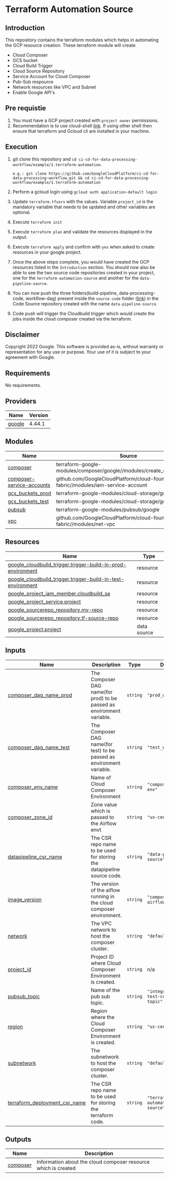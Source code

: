 # Terraform Automation Source


## Introduction

This repository contains the terraform modules which helps in automating the GCP resource creation. These terraform module will create
- Cloud Composer
- GCS bucket
- Cloud Build Trigger
- Cloud Source Repository
- Service Account for Cloud Composer
- Pub-Sub respource
- Network resources like VPC and Subnet
- Enable Google API's

## Pre requistie

1. You must have a GCP project created with `project owner` permissions.
2. Recommendation is to use cloud-shell [link](https://cloud.google.com/shell). If using other shell then ensure that terraform and Gcloud cli are installed in your machine.

## Execution

1. git clone this repository and `cd ci-cd-for-data-processing-workflow/example/1.terraform-automation`.

   `e.g.: git clone https://github.com/GoogleCloudPlatform/ci-cd-for-data-processing-workflow.git && cd ci-cd-for-data-processing-workflow/example/1.terraform-automation`
2. Perform a gcloud login using `gcloud auth application-default login`
3. Update `terraform.tfvars` with the values. Variable `project_id` is the mandatory variable that needs to be updated and other variables are optional.
4. Execute `terraform init`
5. Execute `terraform plan` and validate the resources displayed in the output.
6. Execute `terraform apply` and confirm with `yes` when asked to create resources in your google project.
7. Once the above steps complete, you would have created the GCP resources listed in the `Introduction` section. You should now also be able to see the two source code repositories created in your project, one for the `terraform-automation-source` and another for the `data-pipeline-source`.
8. You can now push the three folders(build-pipeline, data-processing-code, workflow-dag) present inside the `source-code` folder ([link](https://github.com/GoogleCloudPlatform/ci-cd-for-data-processing-workflow/tree/master/source-code)) in the Code Source repository created with the name `data-pipeline-source`.
9. Code push will trigger the Cloudbuild trigger which would create the jobs inside the cloud composer created via the terraform.


## Disclaimer

Copyright 2022 Google. This software is provided as-is, without warranty or representation for any use or purpose.
Your use of it is subject to your agreement with Google.

<!-- BEGIN_TF_DOCS -->
## Requirements

No requirements.

## Providers

| Name | Version |
|------|---------|
| <a name="provider_google"></a> [google](#provider\_google) | 4.44.1 |

## Modules

| Name | Source | Version |
|------|--------|---------|
| <a name="module_composer"></a> [composer](#module\_composer) | terraform-google-modules/composer/google//modules/create_environment_v2 | n/a |
| <a name="module_composer-service-accounts"></a> [composer-service-accounts](#module\_composer-service-accounts) | github.com/GoogleCloudPlatform/cloud-foundation-fabric//modules/iam-service-account | v18.0.0/ |
| <a name="module_gcs_buckets_prod"></a> [gcs\_buckets\_prod](#module\_gcs\_buckets\_prod) | terraform-google-modules/cloud-storage/google | n/a |
| <a name="module_gcs_buckets_test"></a> [gcs\_buckets\_test](#module\_gcs\_buckets\_test) | terraform-google-modules/cloud-storage/google | n/a |
| <a name="module_pubsub"></a> [pubsub](#module\_pubsub) | terraform-google-modules/pubsub/google | ~> 1.8 |
| <a name="module_vpc"></a> [vpc](#module\_vpc) | github.com/GoogleCloudPlatform/cloud-foundation-fabric//modules/net-vpc | v18.0.0/ |

## Resources

| Name | Type |
|------|------|
| [google_cloudbuild_trigger.trigger-build-in-prod-environment](https://registry.terraform.io/providers/hashicorp/google/latest/docs/resources/cloudbuild_trigger) | resource |
| [google_cloudbuild_trigger.trigger-build-in-test-environment](https://registry.terraform.io/providers/hashicorp/google/latest/docs/resources/cloudbuild_trigger) | resource |
| [google_project_iam_member.cloudbuild_sa](https://registry.terraform.io/providers/hashicorp/google/latest/docs/resources/project_iam_member) | resource |
| [google_project_service.project](https://registry.terraform.io/providers/hashicorp/google/latest/docs/resources/project_service) | resource |
| [google_sourcerepo_repository.my-repo](https://registry.terraform.io/providers/hashicorp/google/latest/docs/resources/sourcerepo_repository) | resource |
| [google_sourcerepo_repository.tf-source-repo](https://registry.terraform.io/providers/hashicorp/google/latest/docs/resources/sourcerepo_repository) | resource |
| [google_project.project](https://registry.terraform.io/providers/hashicorp/google/latest/docs/data-sources/project) | data source |

## Inputs

| Name | Description | Type | Default | Required |
|------|-------------|------|---------|:--------:|
| <a name="input_composer_dag_name_prod"></a> [composer\_dag\_name\_prod](#input\_composer\_dag\_name\_prod) | The Composer DAG name(for prod) to be passed as environment variable. | `string` | `"prod_word_count"` | no |
| <a name="input_composer_dag_name_test"></a> [composer\_dag\_name\_test](#input\_composer\_dag\_name\_test) | The Composer DAG name(for test) to be passed as environment variable. | `string` | `"test_word_count"` | no |
| <a name="input_composer_env_name"></a> [composer\_env\_name](#input\_composer\_env\_name) | Name of Cloud Composer Environment | `string` | `"composer-dev-env"` | no |
| <a name="input_composer_zone_id"></a> [composer\_zone\_id](#input\_composer\_zone\_id) | Zone value which is passed to the Airflow envt | `string` | `"us-central1-a"` | no |
| <a name="input_datapipeline_csr_name"></a> [datapipeline\_csr\_name](#input\_datapipeline\_csr\_name) | The CSR repo name to be used for storing the datapipeline source code. | `string` | `"data-pipeline-source"` | no |
| <a name="input_image_version"></a> [image\_version](#input\_image\_version) | The version of the aiflow running in the cloud composer environment. | `string` | `"composer-2.0.32-airflow-2.3.4"` | no |
| <a name="input_network"></a> [network](#input\_network) | The VPC network to host the composer cluster. | `string` | `"default"` | no |
| <a name="input_project_id"></a> [project\_id](#input\_project\_id) | Project ID where Cloud Composer Environment is created. | `string` | n/a | yes |
| <a name="input_pubsub_topic"></a> [pubsub\_topic](#input\_pubsub\_topic) | Name of the pub sub topic. | `string` | `"integration-test-complete-topic"` | no |
| <a name="input_region"></a> [region](#input\_region) | Region where the Cloud Composer Environment is created. | `string` | `"us-central1"` | no |
| <a name="input_subnetwork"></a> [subnetwork](#input\_subnetwork) | The subnetwork to host the composer cluster. | `string` | `"default"` | no |
| <a name="input_terraform_deployment_csr_name"></a> [terraform\_deployment\_csr\_name](#input\_terraform\_deployment\_csr\_name) | The CSR repo name to be used for storing the terraform code. | `string` | `"terraform-automation-source"` | no |

## Outputs

| Name | Description |
|------|-------------|
| <a name="output_composer"></a> [composer](#output\_composer) | Information about the cloud composer resource which is created |
<!-- END_TF_DOCS -->
